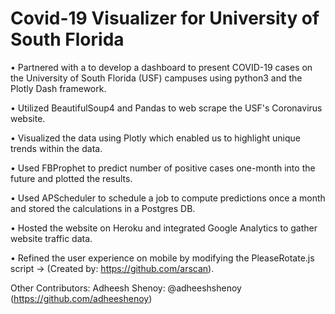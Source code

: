 # Covid-19 Visualizer for University of South Florida

• Partnered with a  to develop a dashboard to present COVID-19 cases on the University of South Florida (USF) campuses using python3 and the Plotly Dash framework. 

• Utilized BeautifulSoup4 and Pandas to web scrape the USF's Coronavirus website.

• Visualized the data using Plotly which enabled us to highlight unique trends within the data.

• Used FBProphet to predict number of positive cases one-month into the future and plotted the results.

• Used APScheduler to schedule a job to compute predictions once a month and stored the calculations in a Postgres DB. 

• Hosted the website on Heroku and integrated Google Analytics to gather website traffic data.

• Refined the user experience on mobile by modifying the PleaseRotate.js script -> (Created by: https://github.com/arscan).

Other Contributors:
    Adheesh Shenoy: @adheeshshenoy (https://github.com/adheeshenoy)
